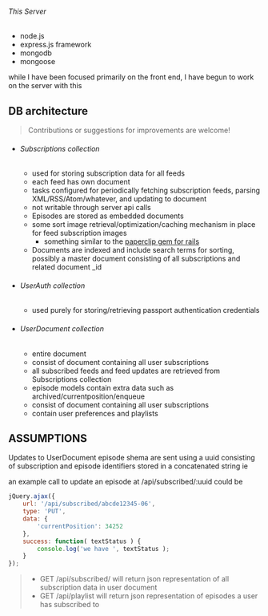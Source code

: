 ###### This Server
  * node.js
  * express.js framework
  * mongodb
  * mongoose

while I have been focused primarily on the front end, I have begun to work on the server with this

DB architecture
---------------
> Contributions or suggestions for improvements are welcome!

  * ###### Subscriptions collection
    * used for storing subscription data for all feeds
    * each feed has own document
    * tasks configured for periodically fetching subscription feeds, parsing XML/RSS/Atom/whatever, and updating to document
    * not writable through server api calls
    * Episodes are stored as embedded documents
    * some sort image retrieval/optimization/caching mechanism in place for feed subscription images
      * something similar to the [paperclip gem for rails](https://github.com/thoughtbot/paperclip)
    * Documents are indexed and include search terms for sorting, possibly a master document consisting of all subscriptions and related document _id

  * ###### UserAuth collection
    * used purely for storing/retrieving passport authentication credentials

  * ###### UserDocument collection
    * entire document
    * consist of document containing all user subscriptions
    * all subscribed feeds and feed updates are retrieved from Subscriptions collection
    * episode models contain extra data such as archived/currentposition/enqueue
    * consist of document containing all user subscriptions
    * contain user preferences and playlists

ASSUMPTIONS
-----------
Updates to UserDocument episode shema are sent using a uuid consisting of subscription and episode identifiers stored in a concatenated string
ie

an example call to update an episode at /api/subscribed/:uuid could be

```javascript
jQuery.ajax({
    url: '/api/subscribed/abcde12345-06',
    type: 'PUT',
    data: {
        'currentPosition': 34252
    },
    success: function( textStatus ) {
        console.log('we have ', textStatus );
    }
});
```

> * GET /api/subscribed/   will return json representation of all subscription data in user document
> * GET /api/playlist      will return json representation of episodes a user has subscribed to
